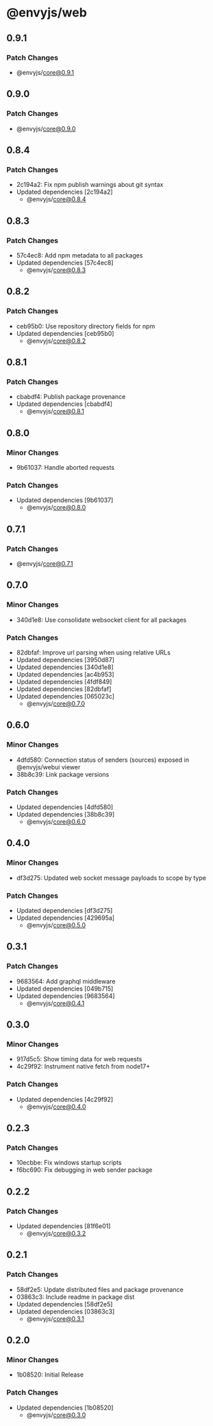 # @envyjs/web

## 0.9.1

### Patch Changes

- @envyjs/core@0.9.1

## 0.9.0

### Patch Changes

- @envyjs/core@0.9.0

## 0.8.4

### Patch Changes

- 2c194a2: Fix npm publish warnings about git syntax
- Updated dependencies [2c194a2]
  - @envyjs/core@0.8.4

## 0.8.3

### Patch Changes

- 57c4ec8: Add npm metadata to all packages
- Updated dependencies [57c4ec8]
  - @envyjs/core@0.8.3

## 0.8.2

### Patch Changes

- ceb95b0: Use repository directory fields for npm
- Updated dependencies [ceb95b0]
  - @envyjs/core@0.8.2

## 0.8.1

### Patch Changes

- cbabdf4: Publish package provenance
- Updated dependencies [cbabdf4]
  - @envyjs/core@0.8.1

## 0.8.0

### Minor Changes

- 9b61037: Handle aborted requests

### Patch Changes

- Updated dependencies [9b61037]
  - @envyjs/core@0.8.0

## 0.7.1

### Patch Changes

- @envyjs/core@0.7.1

## 0.7.0

### Minor Changes

- 340d1e8: Use consolidate websocket client for all packages

### Patch Changes

- 82dbfaf: Improve url parsing when using relative URLs
- Updated dependencies [3950d87]
- Updated dependencies [340d1e8]
- Updated dependencies [ac4b953]
- Updated dependencies [4fdf849]
- Updated dependencies [82dbfaf]
- Updated dependencies [065023c]
  - @envyjs/core@0.7.0

## 0.6.0

### Minor Changes

- 4dfd580: Connection status of senders (sources) exposed in @envyjs/webui viewer
- 38b8c39: Link package versions

### Patch Changes

- Updated dependencies [4dfd580]
- Updated dependencies [38b8c39]
  - @envyjs/core@0.6.0

## 0.4.0

### Minor Changes

- df3d275: Updated web socket message payloads to scope by type

### Patch Changes

- Updated dependencies [df3d275]
- Updated dependencies [429695a]
  - @envyjs/core@0.5.0

## 0.3.1

### Patch Changes

- 9683564: Add graphql middleware
- Updated dependencies [049b715]
- Updated dependencies [9683564]
  - @envyjs/core@0.4.1

## 0.3.0

### Minor Changes

- 917d5c5: Show timing data for web requests
- 4c29f92: Instrument native fetch from node17+

### Patch Changes

- Updated dependencies [4c29f92]
  - @envyjs/core@0.4.0

## 0.2.3

### Patch Changes

- 10ecbbe: Fix windows startup scripts
- f6bc690: Fix debugging in web sender package

## 0.2.2

### Patch Changes

- Updated dependencies [81f6e01]
  - @envyjs/core@0.3.2

## 0.2.1

### Patch Changes

- 58df2e5: Update distributed files and package provenance
- 03863c3: Include readme in package dist
- Updated dependencies [58df2e5]
- Updated dependencies [03863c3]
  - @envyjs/core@0.3.1

## 0.2.0

### Minor Changes

- 1b08520: Initial Release

### Patch Changes

- Updated dependencies [1b08520]
  - @envyjs/core@0.3.0
